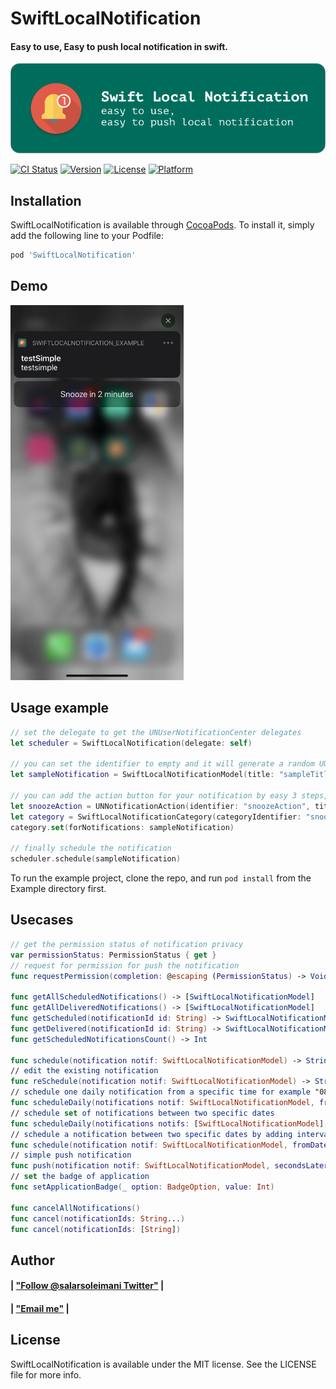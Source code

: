 # SwiftLocalNotification
#### Easy to use, Easy to push local notification in swift.
<img src="https://github.com/Salarsoleimani/SwiftLocalNotification/blob/master/SwiftLocalNotificationHeader.png" class="center">

[![CI Status](https://img.shields.io/travis/salarsoleimani/SwiftLocalNotification.svg?style=flat)](https://travis-ci.org/salarsoleimani/SwiftLocalNotification)
[![Version](https://img.shields.io/cocoapods/v/SwiftLocalNotification.svg?style=flat)](https://cocoapods.org/pods/SwiftLocalNotification)
[![License](https://img.shields.io/cocoapods/l/SwiftLocalNotification.svg?style=flat)](https://cocoapods.org/pods/SwiftLocalNotification)
[![Platform](https://img.shields.io/cocoapods/p/SwiftLocalNotification.svg?style=flat)](https://cocoapods.org/pods/SwiftLocalNotification)
## Installation
SwiftLocalNotification is available through [CocoaPods](https://cocoapods.org). To install it, simply add the following line to your Podfile:
```ruby
pod 'SwiftLocalNotification'
```
## Demo
<img src="https://github.com/Salarsoleimani/SwiftLocalNotification/blob/master/Screenshot.jpeg" height="600">

## Usage example

```swift
// set the delegate to get the UNUserNotificationCenter delegates
let scheduler = SwiftLocalNotification(delegate: self) 

// you can set the identifier to empty and it will generate a random UUID 
let sampleNotification = SwiftLocalNotificationModel(title: "sampleTitle", body: "sampleBody", subtitle: nil, date: Date().next(seconds: 5), repeating: .none, identifier: "", soundName: nil, badge: 5)

// you can add the action button for your notification by easy 3 steps, but always remember do it before scheduling notification
let snoozeAction = UNNotificationAction(identifier: "snoozeAction", title: "Snooze in 2 minutes", options: [.authenticationRequired, .foreground])
let category = SwiftLocalNotificationCategory(categoryIdentifier: "snooze", actions: [snoozeAction])
category.set(forNotifications: sampleNotification)

// finally schedule the notification
scheduler.schedule(sampleNotification)
```

To run the example project, clone the repo, and run `pod install` from the Example directory first.

## Usecases

```swift
// get the permission status of notification privacy
var permissionStatus: PermissionStatus { get }
// request for permission for push the notification
func requestPermission(completion: @escaping (PermissionStatus) -> Void)

func getAllScheduledNotifications() -> [SwiftLocalNotificationModel]
func getAllDeliveredNotifications() -> [SwiftLocalNotificationModel]
func getScheduled(notificationId id: String) -> SwiftLocalNotificationModel?
func getDelivered(notificationId id: String) -> SwiftLocalNotificationModel?
func getScheduledNotificationsCount() -> Int

func schedule(notification notif: SwiftLocalNotificationModel) -> String?
// edit the existing notification
func reSchedule(notification notif: SwiftLocalNotificationModel) -> String?
// schedule one daily notification from a specific time for example "08:00" to a specific time and determine to how many times user get the notification
func scheduleDaily(notifications notif: SwiftLocalNotificationModel, fromTime: Date, toTime: Date, howMany: Int) -> [String]?
// schedule set of notifications between two specific dates
func scheduleDaily(notifications notifs: [SwiftLocalNotificationModel], fromTime: Date, toTime: Date) -> [String]?
// schedule a notification between two specific dates by adding interval after from date
func schedule(notification notif: SwiftLocalNotificationModel, fromDate: Date, toDate: Date, interval: TimeInterval) -> String?
// simple push notification
func push(notification notif: SwiftLocalNotificationModel, secondsLater seconds: TimeInterval) -> String?)
// set the badge of application
func setApplicationBadge(_ option: BadgeOption, value: Int)
    
func cancelAllNotifications()
func cancel(notificationIds: String...)
func cancel(notificationIds: [String])
```
## Author

#### | ["Follow @salarsoleimani Twitter"](http://twitter.com/salarsoleimani) |
#### | ["Email me"](mailto:s.s_m1983@yahoo.com) |

## License
SwiftLocalNotification is available under the MIT license. See the LICENSE file for more info.
